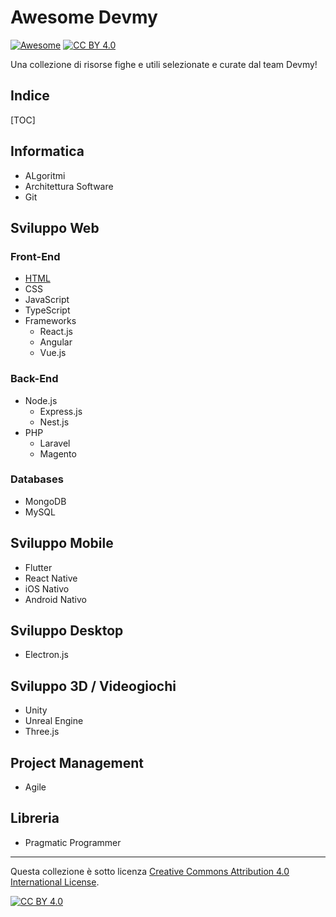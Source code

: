 # Awesome Devmy

[![Awesome](https://cdn.rawgit.com/sindresorhus/awesome/d7305f38d29fed78fa85652e3a63e154dd8e8829/media/badge.svg)](https://github.com/sindresorhus/awesome#readme) [![CC BY 4.0][cc-by-shield]][cc-by]

Una collezione di risorse fighe e utili selezionate e curate dal team Devmy!

## Indice

[TOC]

## Informatica
- ALgoritmi
- Architettura Software
- Git

## Sviluppo Web

### Front-End

- [HTML](./frontend/html.md)
- CSS
- JavaScript
- TypeScript
- Frameworks
    - React.js
    - Angular
    - Vue.js

### Back-End
- Node.js
    - Express.js
    - Nest.js
- PHP
    - Laravel
    - Magento

### Databases
- MongoDB
- MySQL

## Sviluppo Mobile
- Flutter
- React Native
- iOS Nativo
- Android Nativo

## Sviluppo Desktop
- Electron.js

## Sviluppo 3D / Videogiochi
- Unity
- Unreal Engine
- Three.js

## Project Management

- Agile

## Libreria
- Pragmatic Programmer

---

Questa collezione è sotto licenza [Creative Commons Attribution 4.0 International License][cc-by].

[![CC BY 4.0][cc-by-image]][cc-by]

[cc-by]: http://creativecommons.org/licenses/by/4.0/
[cc-by-image]: https://i.creativecommons.org/l/by/4.0/88x31.png
[cc-by-shield]: https://img.shields.io/badge/License-CC%20BY%204.0-lightgrey.svg